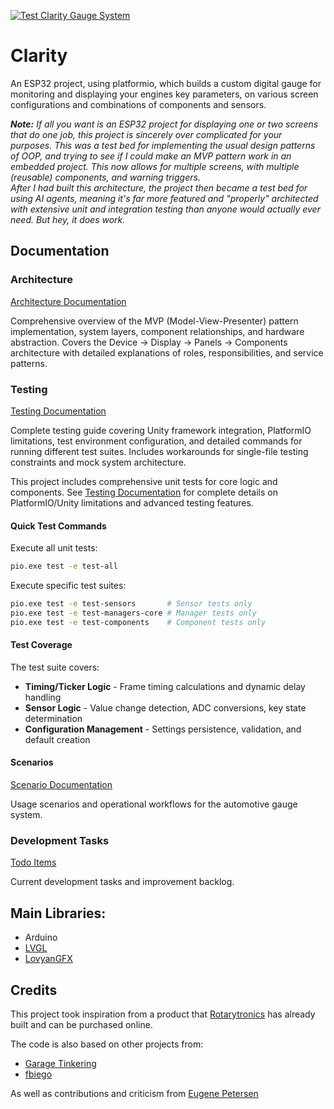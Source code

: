 [![Test Clarity Gauge System](https://github.com/marcelrienks/Clarity/actions/workflows/test.yml/badge.svg)](https://github.com/marcelrienks/Clarity/actions/workflows/test.yml)

# Clarity
An ESP32 project, using platformio, which builds a custom digital gauge for monitoring and displaying your engines key parameters, on various screen configurations and combinations of components and sensors.

_**Note:** If all you want is an ESP32 project for displaying one or two screens that do one job, this project is sincerely over complicated for your purposes. This was a test bed for implementing the usual design patterns of OOP, and trying to see if I could make an MVP pattern work in an embedded project. This now allows for multiple screens, with multiple (reusable) components, and warning triggers.  
After I had built this architecture, the project then became a test bed for using AI agents, meaning it's far more featured and "properly" architected with extensive unit and integration testing than anyone would actually ever need. But hey, it does work._

## Documentation

### Architecture
[Architecture Documentation](docs/architecture.md)

Comprehensive overview of the MVP (Model-View-Presenter) pattern implementation, system layers, component relationships, and hardware abstraction. Covers the Device → Display → Panels → Components architecture with detailed explanations of roles, responsibilities, and service patterns.

### Testing  
[Testing Documentation](docs/test.md)

Complete testing guide covering Unity framework integration, PlatformIO limitations, test environment configuration, and detailed commands for running different test suites. Includes workarounds for single-file testing constraints and mock system architecture.

This project includes comprehensive unit tests for core logic and components. See [Testing Documentation](docs/test.md) for complete details on PlatformIO/Unity limitations and advanced testing features.

#### Quick Test Commands

Execute all unit tests:
```bash
pio.exe test -e test-all
```

Execute specific test suites:
```bash
pio.exe test -e test-sensors       # Sensor tests only
pio.exe test -e test-managers-core # Manager tests only  
pio.exe test -e test-components    # Component tests only
```

#### Test Coverage

The test suite covers:
- **Timing/Ticker Logic** - Frame timing calculations and dynamic delay handling
- **Sensor Logic** - Value change detection, ADC conversions, key state determination  
- **Configuration Management** - Settings persistence, validation, and default creation

#### Scenarios
[Scenario Documentation](docs/scenario.md)

Usage scenarios and operational workflows for the automotive gauge system.

### Development Tasks
[Todo Items](docs/todo.md)

Current development tasks and improvement backlog.

## Main Libraries:
* Arduino
* [LVGL](https://docs.lvgl.io/master/)
* [LovyanGFX](https://docs.arduino.cc/libraries/lovyangfx/)
## Credits

This project took inspiration from a product that [Rotarytronics](https://www.rotarytronics.com/) has already built and can be purchased online.

The code is also based on other projects from:
* [Garage Tinkering](https://github.com/garagetinkering)
* [fbiego](https://github.com/fbiego)

As well as contributions and criticism from [Eugene Petersen](https://github.com/gino247)
